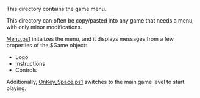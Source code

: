﻿This directory contains the game menu.

This directory can often be copy/pasted into any game that needs a menu, with only minor modifications.

[Menu.ps1](Menu.ps1) initalizes the menu, and it displays messages from a few properties of the $Game object:

* Logo
* Instructions
* Controls

Additionally, [OnKey_Space.ps1](OnKey_Space.ps1) switches to the main game level to start playing.